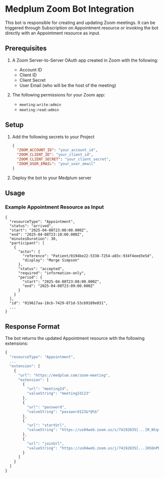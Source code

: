 # Medplum Zoom Bot Integration

This bot is responsible for creating and updating Zoom meetings. It can be triggered through Subscription on Appointment resource or invoking the bot directly with an Appointment resource as input.

## Prerequisites

1. A Zoom Server-to-Server OAuth app created in Zoom with the following:
   - Account ID
   - Client ID
   - Client Secret
   - User Email (who will be the host of the meeting)

2. The following permissions for your Zoom app:
   - `meeting:write:admin`
   - `meeting:read:admin`

## Setup

1. Add the following secrets to your Project
   ```json
   {
     "ZOOM_ACCOUNT_ID": "your_account_id",
     "ZOOM_CLIENT_ID": "your_client_id",
     "ZOOM_CLIENT_SECRET": "your_client_secret",
     "ZOOM_USER_EMAIL": "your_user_email"
   }
   ```

2. Deploy the bot to your Medplum server

## Usage

### Example Appointment Resource as Input
```
{
  "resourceType": "Appointment",
  "status": "arrived",
  "start": "2025-04-08T23:08:00.000Z",
  "end": "2025-04-08T23:10:00.000Z",
  "minutesDuration": 30,
  "participant": [
    {
      "actor": {
        "reference": "Patient/0194be22-5338-7254-a03c-934f4eed3e5d",
        "display": "Marge Simpson"
      },
      "status": "accepted",
      "required": "information-only",
      "period": {
        "start": "2025-04-08T23:08:00.000Z",
        "end": "2025-04-08T23:09:00.000Z"
      }
    }
  ],
  "id": "019617aa-18cb-7429-871d-53c69189e031",
  ...
}
```

## Response Format

The bot returns the updated Appointment resource with the following extensions:

```typescript
{
  "resourceType": "Appointment",
  ...
  "extension": [
    {
      "url": "https://medplum.com/zoom-meeting",
      "extension": [
        {
          "url": "meetingId",
          "valueString": "meetingId123"
        },
        {
          "url": "password",
          "valueString": "password123&*@%$"
        },
        {
          "url": "startUrl",
          "valueString": "https://us04web.zoom.us/s/74192035[...]M_NtqvsHVRbaA9kk8Bo"
        },
        {
          "url": "joinUrl",
          "valueString": "https://us04web.zoom.us/j/74192035[...]HSOnPDqHvcYs5pUt9cF7F3.1"
        }
      ]
    }
  ]
}
  
```

